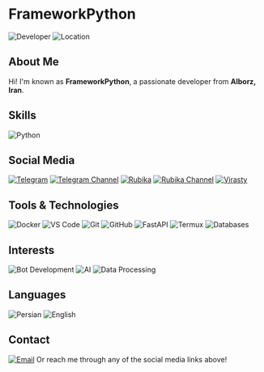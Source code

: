 # FrameworkPython

![Developer](https://img.shields.io/badge/Role-Developer-blue)
![Location](https://img.shields.io/badge/Location-Alborz,%20Iran-green)

## About Me
Hi! I'm known as **FrameworkPython**, a passionate developer from **Alborz, Iran**.

## Skills
![Python](https://img.shields.io/badge/Python-Intermediate%20to%20Advanced-blue?logo=python&logoColor=white&style=flat-square)

## Social Media
[![Telegram](https://img.shields.io/badge/Telegram-%40Framework__python-blue?logo=telegram)](https://t.me/Framework_python)
[![Telegram Channel](https://img.shields.io/badge/Telegram%20Channel-%40PyFramework-blue?logo=telegram)](https://t.me/PyFramework)
[![Rubika](https://img.shields.io/badge/Rubika-%40Framework__Pythonm-green?logo=rubika)](https://rubika.ir/Framework_Pythonm)
[![Rubika Channel](https://img.shields.io/badge/Rubika%20Channel-%40PyFramework-green?logo=rubika)](https://rubika.ir/PyFramework)
[![Virasty](https://img.shields.io/badge/Virasty-%40Django-red)](https://virasty.ir/Django)

## Tools & Technologies
![Docker](https://img.shields.io/badge/Tool-Docker-blue?logo=docker&logoColor=white)
![VS Code](https://img.shields.io/badge/Editor-VS%20Code-blue?logo=visual-studio-code&logoColor=white)
![Git](https://img.shields.io/badge/Version%20Control-Git-orange?logo=git&logoColor=white)
![GitHub](https://img.shields.io/badge/Platform-GitHub-black?logo=github&logoColor=white)
![FastAPI](https://img.shields.io/badge/Framework-FastAPI-green?logo=fastapi&logoColor=white)
![Termux](https://img.shields.io/badge/Tool-Termux-yellow?logo=android&logoColor=white)
![Databases](https://img.shields.io/badge/Databases-Various%20Types-blue)

## Interests
![Bot Development](https://img.shields.io/badge/Interest-Bot%20Development%20in%20Messaging%20Apps-blueviolet)
![AI](https://img.shields.io/badge/Interest-Artificial%20Intelligence-purple)
![Data Processing](https://img.shields.io/badge/Interest-Data%20Processing-orange)

## Languages
![Persian](https://img.shields.io/badge/Language-Persian-blue)
![English](https://img.shields.io/badge/Language-English%20(Intermediate)-yellow)

## Contact
[![Email](https://img.shields.io/badge/Email-amirmahdi21r21%40gmail.com-red?logo=gmail)](mailto:amirmahdi21r21@gmail.com)
Or reach me through any of the social media links above!
